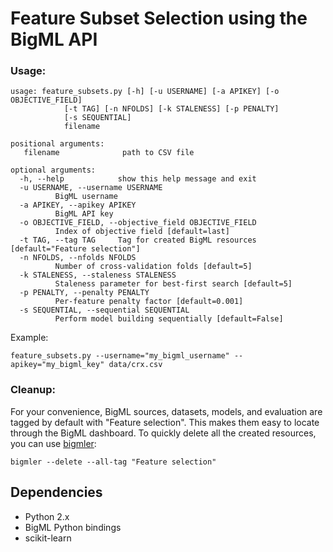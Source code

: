 # Feature Subset Selection using the BigML API

### Usage:

    usage: feature_subsets.py [-h] [-u USERNAME] [-a APIKEY] [-o OBJECTIVE_FIELD]
			    [-t TAG] [-n NFOLDS] [-k STALENESS] [-p PENALTY]
			    [-s SEQUENTIAL]
			    filename

    positional arguments:
       filename              path to CSV file

    optional arguments:
      -h, --help            show this help message and exit
      -u USERNAME, --username USERNAME
			  BigML username
      -a APIKEY, --apikey APIKEY
			  BigML API key
      -o OBJECTIVE_FIELD, --objective_field OBJECTIVE_FIELD
			  Index of objective field [default=last]
      -t TAG, --tag TAG     Tag for created BigML resources [default="Feature selection"]
      -n NFOLDS, --nfolds NFOLDS
			  Number of cross-validation folds [default=5]
      -k STALENESS, --staleness STALENESS
			  Staleness parameter for best-first search [default=5]
      -p PENALTY, --penalty PENALTY
			  Per-feature penalty factor [default=0.001]
      -s SEQUENTIAL, --sequential SEQUENTIAL
			  Perform model building sequentially [default=False]
                            
Example:

    feature_subsets.py --username="my_bigml_username" --apikey="my_bigml_key" data/crx.csv
    
### Cleanup:

For your convenience, BigML sources, datasets, models, and evaluation are tagged by default with "Feature selection". This makes them easy to locate through the BigML dashboard. To quickly delete all the created resources, you can use [bigmler](http://bigmler.readthedocs.org/en/latest/):

    bigmler --delete --all-tag "Feature selection"


## Dependencies

- Python 2.x
- BigML Python bindings
- scikit-learn
